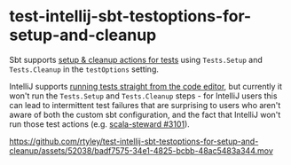 # test-intellij-sbt-testoptions-for-setup-and-cleanup

Sbt supports [setup & cleanup actions for tests](https://www.scala-sbt.org/1.x/docs/Testing.html#Setup+and+Cleanup)
using `Tests.Setup` and `Tests.Cleanup` in the `testOptions` setting.

IntelliJ supports [running tests straight from the code editor](https://www.jetbrains.com/help/idea/performing-tests.html),
but currently it won't run the `Tests.Setup` and `Tests.Cleanup` steps - for IntelliJ users this can lead to
intermittent test failures that are surprising to users who aren't aware of both the custom sbt configuration, and
the fact that IntelliJ won't run those test actions (e.g.
[scala-steward #3101](https://github.com/scala-steward-org/scala-steward/pull/3101)).

https://github.com/rtyley/test-intellij-sbt-testoptions-for-setup-and-cleanup/assets/52038/badf7575-34e1-4825-bcbb-48ac5483a344.mov
